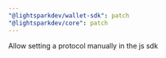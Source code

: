 ```yaml
---
"@lightsparkdev/wallet-sdk": patch
"@lightsparkdev/core": patch
---
```


Allow setting a protocol manually in the js sdk
